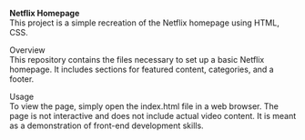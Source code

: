 <b>Netflix Homepage</b>  
This project is a simple recreation of the Netflix homepage using HTML, CSS.

Overview<br>
This repository contains the files necessary to set up a basic Netflix homepage. It includes sections for featured content, categories, and a footer.

Usage<br>
To view the page, simply open the index.html file in a web browser. The page is not interactive and does not include actual video content. It is meant as a demonstration of front-end development skills.

